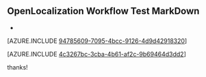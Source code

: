 ## OpenLocalization Workflow Test MarkDown
* 

[AZURE.INCLUDE [94785609-7095-4bcc-9126-4d9d42918320](calleeMd1.md)]



[AZURE.INCLUDE [4c3267bc-3cba-4b61-af2c-9b69464d3dd2](calleeMd2.md)]

 
thanks!